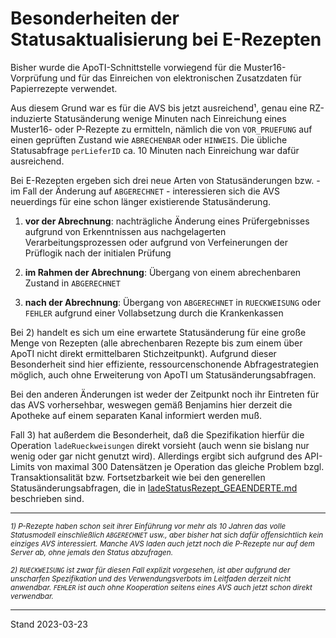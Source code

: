 # Besonderheiten der Statusaktualisierung bei E-Rezepten

Bisher wurde die ApoTI-Schnittstelle vorwiegend für die Muster16-Vorprüfung und für das Einreichen von elektronischen Zusatzdaten für Papierrezepte verwendet. 

Aus diesem Grund war es für die AVS bis jetzt ausreichend¹, genau eine RZ-induzierte Statusänderung wenige Minuten nach Einreichung eines Muster16- oder P-Rezepte zu ermitteln, nämlich die von `VOR_PRUEFUNG` auf einen geprüften Zustand wie `ABRECHENBAR` oder `HINWEIS`. Die übliche Statusabfrage `perLieferID` ca. 10 Minuten nach Einreichung war dafür ausreichend.

Bei E-Rezepten ergeben sich drei neue Arten von Statusänderungen bzw. - im Fall der Änderung auf `ABGERECHNET` - interessieren sich die AVS neuerdings für eine schon länger existierende Statusänderung.

1) **vor der Abrechnung**: nachträgliche Änderung eines Prüfergebnisses aufgrund von Erkenntnissen aus nachgelagerten Verarbeitungsprozessen oder aufgrund von Verfeinerungen der Prüflogik nach der initialen Prüfung

2) **im Rahmen der Abrechnung**: Übergang von einem abrechenbaren Zustand in `ABGERECHNET`

3) **nach der Abrechnung**: Übergang von `ABGERECHNET` in `RUECKWEISUNG` oder `FEHLER` aufgrund einer Vollabsetzung durch die Krankenkassen

Bei 2) handelt es sich um eine erwartete Statusänderung für eine große Menge von Rezepten (alle abrechenbaren Rezepte bis zum einem über ApoTI nicht direkt ermittelbaren Stichzeitpunkt). Aufgrund dieser Besonderheit sind hier effiziente, ressourcenschonende Abfragestrategien möglich, auch ohne Erweiterung von ApoTI um Statusänderungsabfragen.

Bei den anderen Änderungen ist weder der Zeitpunkt noch ihr Eintreten für das AVS vorhersehbar, weswegen gemäß Benjamins hier derzeit die Apotheke auf einem separaten Kanal informiert werden muß. 

Fall 3) hat außerdem die Besonderheit, daß die Spezifikation hierfür die Operation `ladeRueckweisungen` direkt vorsieht (auch wenn sie bislang nur wenig oder gar nicht genutzt wird). Allerdings ergibt sich aufgrund des API-Limits von maximal 300 Datensätzen je Operation das gleiche Problem bzgl. Transaktionsalität bzw. Fortsetzbarkeit wie bei den generellen Statusänderungsabfragen, die in [ladeStatusRezept_GEAENDERTE.md][lSR_G] beschrieben sind.

[lSR_G]: ladeStatusRezept_GEAENDERTE.md

---
<sup>*1) P-Rezepte haben schon seit ihrer Einführung vor mehr als 10 Jahren das volle Statusmodell einschließlich `ABGERECHNET` usw., aber bisher hat sich dafür offensichtlich kein einziges AVS interessiert. Manche AVS laden auch jetzt noch die P-Rezepte nur auf dem Server ab, ohne jemals den Status abzufragen.*</sup>

<sup>*2) `RUECKWEISUNG` ist zwar für diesen Fall explizit vorgesehen, ist aber aufgrund der unscharfen Spezifikation und des Verwendungsverbots im Leitfaden derzeit nicht anwendbar. `FEHLER` ist auch ohne Kooperation seitens eines AVS auch jetzt schon direkt verwendbar.*</sup>

---
Stand 2023-03-23